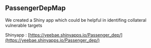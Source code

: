 ## PassengerDepMap

We created a Shiny app which could be helpful in identifing collateral vulnerable targets

Shinyapp : [https://yeebae.shinyapps.io/Passenger_dep/](https://yeebae.shinyapps.io/Passenger_dep/)


